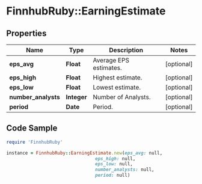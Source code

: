 # FinnhubRuby::EarningEstimate

## Properties

Name | Type | Description | Notes
------------ | ------------- | ------------- | -------------
**eps_avg** | **Float** | Average EPS estimates. | [optional] 
**eps_high** | **Float** | Highest estimate. | [optional] 
**eps_low** | **Float** | Lowest estimate. | [optional] 
**number_analysts** | **Integer** | Number of Analysts. | [optional] 
**period** | **Date** | Period. | [optional] 

## Code Sample

```ruby
require 'FinnhubRuby'

instance = FinnhubRuby::EarningEstimate.new(eps_avg: null,
                                 eps_high: null,
                                 eps_low: null,
                                 number_analysts: null,
                                 period: null)
```


